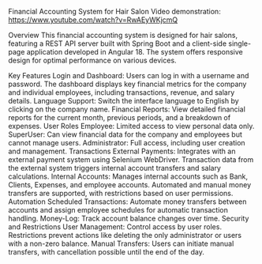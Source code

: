 Financial Accounting System for Hair Salon
Video demonstration: https://www.youtube.com/watch?v=RwAEyWKjcmQ

Overview
This financial accounting system is designed for hair salons, featuring a REST API server built with Spring Boot and a client-side single-page application developed in Angular 18. The system offers responsive design for optimal performance on various devices.

Key Features
Login and Dashboard: Users can log in with a username and password. The dashboard displays key financial metrics for the company and individual employees, including transactions, revenue, and salary details.
Language Support: Switch the interface language to English by clicking on the company name.
Financial Reports: View detailed financial reports for the current month, previous periods, and a breakdown of expenses.
User Roles
Employee: Limited access to view personal data only.
SuperUser: Can view financial data for the company and employees but cannot manage users.
Administrator: Full access, including user creation and management.
Transactions
External Payments: Integrates with an external payment system using Selenium WebDriver. Transaction data from the external system triggers internal account transfers and salary calculations.
Internal Accounts: Manages internal accounts such as Bank, Clients, Expenses, and employee accounts. Automated and manual money transfers are supported, with restrictions based on user permissions.
Automation
Scheduled Transactions: Automate money transfers between accounts and assign employee schedules for automatic transaction handling.
Money-Log: Track account balance changes over time.
Security and Restrictions
User Management: Control access by user roles. Restrictions prevent actions like deleting the only administrator or users with a non-zero balance.
Manual Transfers: Users can initiate manual transfers, with cancellation possible until the end of the day.